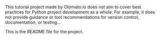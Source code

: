 This tutorial project made by Otomato.io does not aim to cover best practices for Python project
development as a whole. For example, it does not provide guidance or tool
recommendations for version control, documentation, or testing...

This is the README file for the project.
